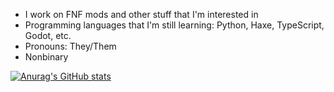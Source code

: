 - I work on FNF mods and other stuff that I'm interested in
- Programming languages that I'm still learning: Python, Haxe, TypeScript, Godot, etc.
- Pronouns: They/Them
- Nonbinary

[![Anurag's GitHub stats](https://github-readme-stats.vercel.app/api?username=echocyn&theme=radical)](https://github.com/anuraghazra/github-readme-stats)
